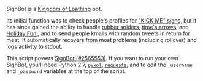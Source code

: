SignBot is a [Kingdom of Loathing](http://www.kingdomofloathing.com) bot.

Its initial function was to check people's profiles for ["KICK ME" signs](http://kol.coldfront.net/thekolwiki/index.php/%22KICK_ME%22_sign), but it has since gained the ability to handle [rubber spiders](http://kol.coldfront.net/thekolwiki/index.php/Rubber_spider), [time's arrows](http://kol.coldfront.net/thekolwiki/index.php/Time%27s_arrow), and [Holiday Fun!](http://kol.coldfront.net/thekolwiki/index.php/Holiday_Fun!), and to send people kmails with random tweets in return for meat. It automatically recovers from most problems (including rollover) and logs activity to stdout.

This script powers [SignBot (#2565553)](http://127.0.0.1:60080/showplayer.php?who=2565553). If you want to run your own SignBot, you'll need Python 2.7, [`pykol`](https://github.com/Cairnarvon/pykol), [`requests`](http://docs.python-requests.org/), and to edit the `_username` and `_password` variables at the top of the script.

